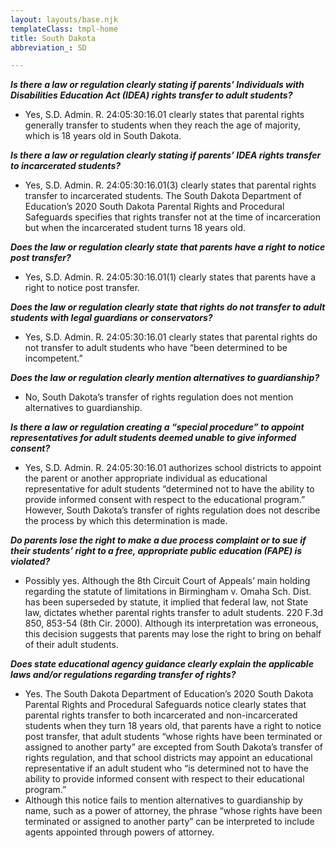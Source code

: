 ```yaml
---
layout: layouts/base.njk
templateClass: tmpl-home
title: South Dakota
abbreviation_: SD

---
```

**_Is there a law or regulation clearly stating if parents’ Individuals with Disabilities Education Act (IDEA) rights transfer to adult students?_**	

* Yes, S.D. Admin. R. 24:05:30:16.01 clearly states that parental rights generally transfer to students when they reach the age of majority, which is 18 years old in South Dakota.

**_Is there a law or regulation clearly stating if parents’ IDEA rights transfer to incarcerated students?_**	

* Yes, S.D. Admin. R. 24:05:30:16.01(3) clearly states that parental rights transfer to incarcerated students. The South Dakota Department of Education’s 2020 South Dakota Parental Rights and Procedural Safeguards specifies that rights transfer not at the time of incarceration but when the incarcerated student turns 18 years old.

**_Does the law or regulation clearly state that parents have a right to notice post transfer?_**	

* Yes, S.D. Admin. R. 24:05:30:16.01(1) clearly states that parents have a right to notice post transfer.

**_Does the law or regulation clearly state that rights do not transfer to adult students with legal guardians or conservators?_**	

* Yes, S.D. Admin. R. 24:05:30:16.01 clearly states that parental rights do not transfer to adult students who have “been determined to be incompetent.”

**_Does the law or regulation clearly mention alternatives to guardianship?_**	

* No, South Dakota’s transfer of rights regulation does not mention alternatives to guardianship.

**_Is there a law or regulation creating a “special procedure” to appoint representatives for adult students deemed unable to give informed consent?_** 	

* Yes, S.D. Admin. R. 24:05:30:16.01 authorizes school districts to appoint the parent or another appropriate individual as educational representative for adult students “determined not to have the ability to provide informed consent with respect to the educational program.” However, South Dakota’s transfer of rights regulation does not describe the process by which this determination is made.

**_Do parents lose the right to make a due process complaint or to sue if their students’ right to a free, appropriate public education (FAPE) is violated?_**

* Possibly yes. Although the 8th Circuit Court of Appeals’ main holding regarding the statute of limitations in Birmingham v. Omaha Sch. Dist. has been superseded by statute, it implied that federal law, not State law, dictates whether parental rights transfer to adult students. 220 F.3d 850, 853-54 (8th Cir. 2000). Although its interpretation was erroneous, this decision suggests that parents may lose the right to bring on behalf of their adult students.

**_Does state educational agency guidance clearly explain the applicable laws and/or regulations regarding transfer of rights?_**	

* Yes. The South Dakota Department of Education’s 2020 South Dakota Parental Rights and Procedural Safeguards notice clearly states that parental rights transfer to both incarcerated and non-incarcerated students when they turn 18 years old, that parents have a right to notice post transfer, that adult students “whose rights have been terminated or assigned to another party” are excepted from South Dakota’s transfer of rights regulation, and that school districts may appoint an educational representative if an adult student who “is determined not to have the ability to provide informed consent with respect to their educational program.” 
* Although this notice fails to mention alternatives to guardianship by name, such as a power of attorney, the phrase “whose rights have been terminated or assigned to another party” can be interpreted to include agents appointed through powers of attorney.